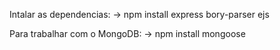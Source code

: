 Intalar as dependencias:
    -> npm install express bory-parser ejs

Para trabalhar com o MongoDB:
    -> npm install mongoose